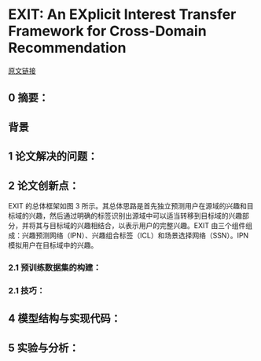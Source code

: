 # EXIT: An EXplicit Interest Transfer Framework for Cross-Domain Recommendation
[原文链接]()
## 0 摘要：


## 背景


## 1 论文解决的问题：


## 2 论文创新点：
EXIT 的总体框架如图 3 所示。其总体思路是首先独立预测用户在源域的兴趣和目标域的兴趣，然后通过明确的标签识别出源域中可以适当转移到目标域的兴趣部分，并将其与目标域的兴趣相结合，以表示用户的完整兴趣。EXIT 由三个组件组成：兴趣预测网络（IPN）、兴趣组合标签（ICL）和场景选择网络（SSN）。IPN 模拟用户在目标域中的兴趣。


### 2.1 预训练数据集的构建：


### 2.1 技巧：


## 4 模型结构与实现代码：


## 5 实验与分析：

<!--stackedit_data:
eyJoaXN0b3J5IjpbLTE1NTIxOTg4MjddfQ==
-->